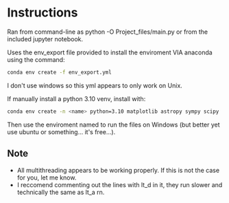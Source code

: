 # Instructions
Ran from command-line as python -O Project_files/main.py or from the included jupyter notebook.

Uses the env_export file provided to install the enviroment VIA anaconda using the command:

```BASH
conda env create -f env_export.yml
```

I don't use windows so this yml appears to only work on Unix.

If manually install a python 3.10 venv, install with:

```BASH
conda env create -n <name> python=3.10 matplotlib astropy sympy scipy
```

Then use the enviroment named <name> to run the files on Windows (but better yet use ubuntu or something... it's free...).

## Note
- All multithreading appears to be working properly. If this is not the case for you, let me know.
- I reccomend commenting out the lines with lt_d in it, they run slower and technically the same as lt_a rn.
